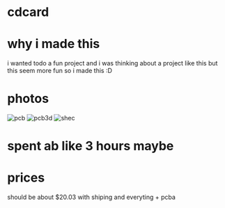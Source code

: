 # cdcard
# why i made this
i wanted todo a fun project and i was thinking about a project like this but this seem more fun so i made this :D

# photos
![pcb](https://hc-cdn.hel1.your-objectstorage.com/s/v3/2496346836c439066323e07c732ca5733a0d3300_image.png)
![pcb3d](https://hc-cdn.hel1.your-objectstorage.com/s/v3/ab2c0a3df94784107dc16d0f704689941d2f93b9_image.png)
![shec](https://hc-cdn.hel1.your-objectstorage.com/s/v3/91f1dce9cf4c84ebf2b9b0ce14a611aae07821cc_image.png)


# spent ab like 3 hours maybe


# prices
should be about $20.03 with shiping and everyting + pcba
